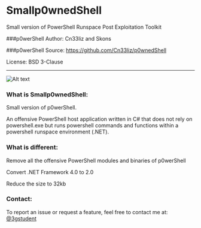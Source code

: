 # Smallp0wnedShell

Small version of PowerShell Runspace Post Exploitation Toolkit 

###p0werShell Author: Cn33liz and Skons

###p0werShell Source: https://github.com/Cn33liz/p0wnedShell

License: BSD 3-Clause

---

![Alt text](/p0wnedShell/Smallp0wnedShell.ico?raw=true "Smallp0wnedShell")


### What is Smallp0wnedShell:

Small version of p0werShell.

An offensive PowerShell host application written in C# that does not rely on powershell.exe but runs powershell commands and functions within a powershell runspace environment (.NET). 

### What is different:

Remove all the offensive PowerShell modules and binaries of p0werShell


Convert .NET Framework 4.0 to 2.0


Reduce the size to 32kb


### Contact:

To report an issue or request a feature, feel free to contact me at:
[@3gstudent](https://twitter.com/3gstudent)

